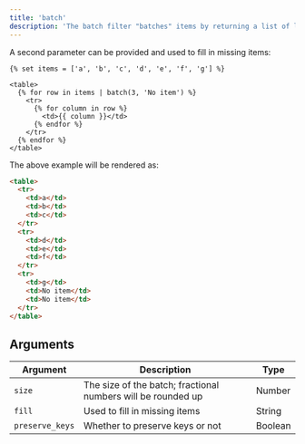 ```yaml
---
title: 'batch'
description: 'The batch filter "batches" items by returning a list of lists with the given number of items.'
---
```


A second parameter can be provided and used to fill in missing items:

```canvas
{% set items = ['a', 'b', 'c', 'd', 'e', 'f', 'g'] %}

<table>
  {% for row in items | batch(3, 'No item') %}
    <tr>
      {% for column in row %}
        <td>{{ column }}</td>
      {% endfor %}
    </tr>
  {% endfor %}
</table>
```

The above example will be rendered as:

```html
<table>
  <tr>
    <td>a</td>
    <td>b</td>
    <td>c</td>
  </tr>
  <tr>
    <td>d</td>
    <td>e</td>
    <td>f</td>
  </tr>
  <tr>
    <td>g</td>
    <td>No item</td>
    <td>No item</td>
  </tr>
</table>
```

## Arguments

| Argument        | Description                                                  | Type    |
| --------------- | ------------------------------------------------------------ | ------- |
| `size`          | The size of the batch; fractional numbers will be rounded up | Number  |
| `fill`          | Used to fill in missing items                                | String  |
| `preserve_keys` | Whether to preserve keys or not                              | Boolean |
